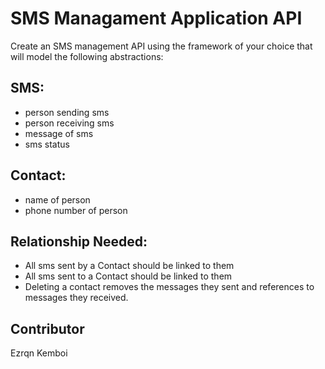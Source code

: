 # SMS Managament Application API
Create an SMS management API using the framework of your choice that will model the following abstractions:

## SMS:

- person sending sms
- person receiving sms
- message of sms
- sms status

## Contact:

- name of person
- phone number of person

## Relationship Needed:

- All sms sent by a Contact should be linked to them
- All sms sent to a Contact should be linked to them
- Deleting a contact removes the messages they sent and references to messages they received.

## Contributor
Ezrqn Kemboi
